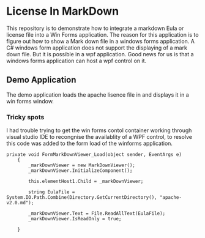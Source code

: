 # License In MarkDown
This repository is to demonstrate how to integrate a markdown Eula or license file into a Win Forms application. The reason for this application is to figure out how to show a Mark down file in a windows forms application. A C# windows form application does not support the displaying of a mark down file. But it is possible in a wpf application. Good news for us is that a windows forms application can host a wpf control on it.  

## Demo Application
The demo application loads the apache lisence file in and displays it in a win forms window.

### Tricky spots
I had trouble trying to get the win forms contol container working through visual studio IDE to recongnise the availablity of a WPF control, to resolve this code was added to the form load of the winforms application.


    private void FormMarkDownViewer_Load(object sender, EventArgs e)
        {
            _markDownViewer = new MarkDownViewer();
            _markDownViewer.InitializeComponent();

            this.elementHost1.Child = _markDownViewer;

            string EulaFile = System.IO.Path.Combine(Directory.GetCurrentDirectory(), "apache-v2.0.md");

            _markDownViewer.Text = File.ReadAllText(EulaFile);
            _markDownViewer.IsReadOnly = true;

        }



